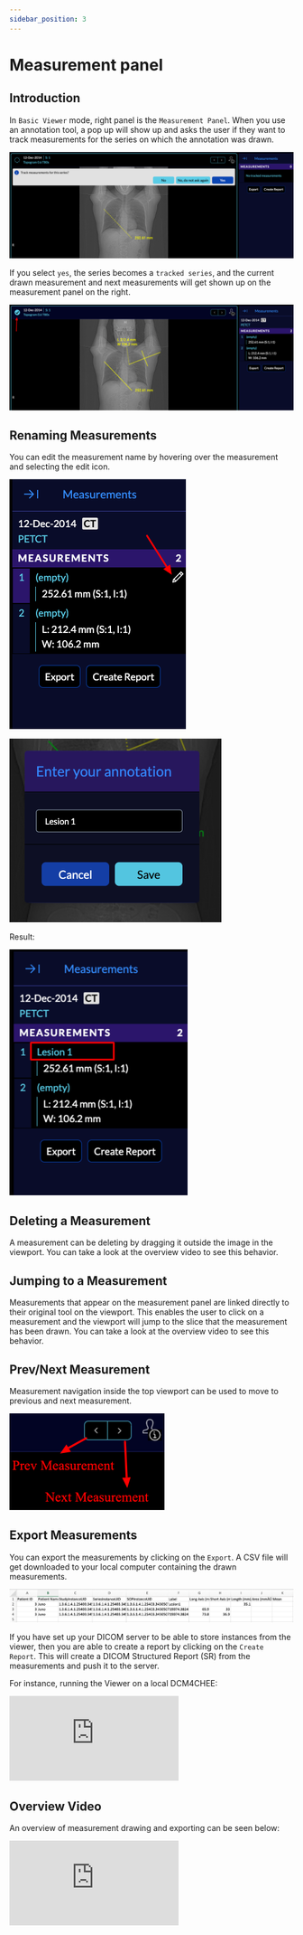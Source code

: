 ```yaml
---
sidebar_position: 3
---
```


# Measurement panel

## Introduction
In `Basic Viewer` mode, right panel is the `Measurement Panel`. When you use an annotation tool, a pop up will show up and asks the user if they want to track measurements for the
series on which the annotation was drawn.

![user-measurement-panel-modal](../../assets/img/user-measurement-panel-modal.png)

If you select `yes`, the series becomes a `tracked series`, and the current drawn measurement and next measurements will get shown up on the measurement panel on the right.


![user-measurement-panel-tracked](../../assets/img/user-measurement-panel-tracked.png)



## Renaming Measurements
You can edit the measurement name by hovering over the measurement and selecting the edit icon.

![user-measurement-edit](../../assets/img/user-measurement-edit.png)

![user-measurement-edit-name](../../assets/img/user-measurement-edit-name.png)

Result:

![user-measurement-name](../../assets/img/user-measurement-name.png)


## Deleting a Measurement
A measurement can be deleting by dragging it outside the image in the viewport. You can
take a look at the overview video to see this behavior.


## Jumping to a Measurement
Measurements that appear on the measurement panel are linked directly to their original
tool on the viewport. This enables the user to click on a measurement and the viewport will jump to the slice that the measurement has been drawn. You can
take a look at the overview video to see this behavior.

## Prev/Next Measurement
Measurement navigation inside the top viewport can be used to move to previous and next measurement.

![user-measurement-prevnext](../../assets/img/user-measurement-prevnext.png)

## Export Measurements
You can export the measurements by clicking on the `Export`. A CSV file will get downloaded to your local computer containing the drawn measurements.


![user-measurement-export](../../assets/img/user-measurement-export.png)


If you have set up your DICOM server to be able to store instances from the viewer, then you are able to create a report by clicking on the `Create Report`.
This will create a DICOM Structured Report (SR) from the measurements and push it
to the server.

For instance, running the Viewer on a local DCM4CHEE:



<div style={{padding:"56.25% 0 0 0", position:"relative"}}>
    <iframe src="https://player.vimeo.com/video/557569965?badge=0&amp;autopause=0&amp;player_id=0&amp;app_id=58479" frameBorder="0" allow="autoplay; fullscreen; picture-in-picture" allowFullScreen style= {{ position:"absolute",top:0,left:0,width:"100%",height:"100%"}} title="measurement-report"></iframe>
</div>

## Overview Video
An overview of measurement drawing and exporting can be seen below:



<div style={{padding:"56.25% 0 0 0", position:"relative"}}>
    <iframe src="https://player.vimeo.com/video/545986384?badge=0&amp;autopause=0&amp;player_id=0&amp;app_id=58479" frameBorder="0" allow="autoplay; fullscreen; picture-in-picture" allowFullScreen style= {{ position:"absolute",top:0,left:0,width:"100%",height:"100%"}} title="measurement-report"></iframe>
</div>
